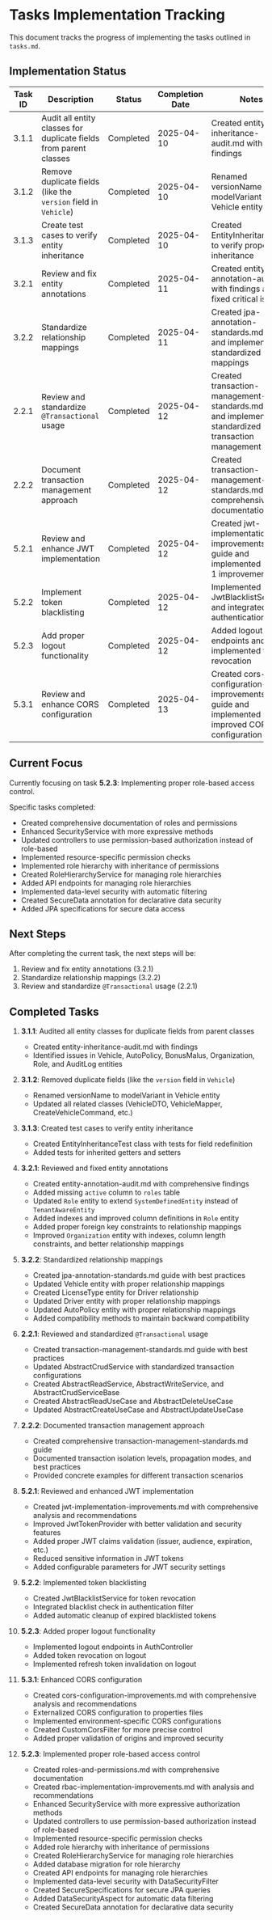 # Tasks Implementation Tracking

This document tracks the progress of implementing the tasks outlined in `tasks.md`.

## Implementation Status

| Task ID | Description                                                       | Status    | Completion Date | Notes                                                                                                 |
|---------|-------------------------------------------------------------------|-----------|-----------------|-------------------------------------------------------------------------------------------------------|
| 3.1.1   | Audit all entity classes for duplicate fields from parent classes | Completed | 2025-04-10      | Created entity-inheritance-audit.md with findings                                                     |
| 3.1.2   | Remove duplicate fields (like the `version` field in `Vehicle`)   | Completed | 2025-04-10      | Renamed versionName to modelVariant in Vehicle entity                                                 |
| 3.1.3   | Create test cases to verify entity inheritance                    | Completed | 2025-04-10      | Created EntityInheritanceTest to verify proper inheritance                                            |
| 3.2.1   | Review and fix entity annotations                                 | Completed | 2025-04-11      | Created entity-annotation-audit.md with findings and fixed critical issues                            |
| 3.2.2   | Standardize relationship mappings                                 | Completed | 2025-04-11      | Created jpa-annotation-standards.md guide and implemented standardized mappings                       |
| 2.2.1   | Review and standardize `@Transactional` usage                     | Completed | 2025-04-12      | Created transaction-management-standards.md guide and implemented standardized transaction management |
| 2.2.2   | Document transaction management approach                          | Completed | 2025-04-12      | Created transaction-management-standards.md with comprehensive documentation                          |
| 5.2.1   | Review and enhance JWT implementation                             | Completed | 2025-04-12      | Created jwt-implementation-improvements.md guide and implemented Phase 1 improvements                 |
| 5.2.2   | Implement token blacklisting                                      | Completed | 2025-04-12      | Implemented JwtBlacklistService and integrated with authentication flow                               |
| 5.2.3   | Add proper logout functionality                                   | Completed | 2025-04-12      | Added logout endpoints and implemented token revocation                                               |
| 5.3.1   | Review and enhance CORS configuration                             | Completed | 2025-04-13      | Created cors-configuration-improvements.md guide and implemented improved CORS configuration          |

## Current Focus

Currently focusing on task **5.2.3**: Implementing proper role-based access control.

Specific tasks completed:

- Created comprehensive documentation of roles and permissions
- Enhanced SecurityService with more expressive methods
- Updated controllers to use permission-based authorization instead of role-based
- Implemented resource-specific permission checks
- Implemented role hierarchy with inheritance of permissions
- Created RoleHierarchyService for managing role hierarchies
- Added API endpoints for managing role hierarchies
- Implemented data-level security with automatic filtering
- Created SecureData annotation for declarative data security
- Added JPA specifications for secure data access

## Next Steps

After completing the current task, the next steps will be:

1. Review and fix entity annotations (3.2.1)
2. Standardize relationship mappings (3.2.2)
3. Review and standardize `@Transactional` usage (2.2.1)

## Completed Tasks

1. **3.1.1**: Audited all entity classes for duplicate fields from parent classes
    - Created entity-inheritance-audit.md with findings
    - Identified issues in Vehicle, AutoPolicy, BonusMalus, Organization, Role, and AuditLog entities

2. **3.1.2**: Removed duplicate fields (like the `version` field in `Vehicle`)
    - Renamed versionName to modelVariant in Vehicle entity
    - Updated all related classes (VehicleDTO, VehicleMapper, CreateVehicleCommand, etc.)

3. **3.1.3**: Created test cases to verify entity inheritance
    - Created EntityInheritanceTest class with tests for field redefinition
    - Added tests for inherited getters and setters

4. **3.2.1**: Reviewed and fixed entity annotations
    - Created entity-annotation-audit.md with comprehensive findings
    - Added missing `active` column to `roles` table
    - Updated `Role` entity to extend `SystemDefinedEntity` instead of `TenantAwareEntity`
    - Added indexes and improved column definitions in `Role` entity
    - Added proper foreign key constraints to relationship mappings
    - Improved `Organization` entity with indexes, column length constraints, and better relationship mappings

5. **3.2.2**: Standardized relationship mappings
    - Created jpa-annotation-standards.md guide with best practices
    - Updated Vehicle entity with proper relationship mappings
    - Created LicenseType entity for Driver relationship
    - Updated Driver entity with proper relationship mappings
    - Updated AutoPolicy entity with proper relationship mappings
    - Added compatibility methods to maintain backward compatibility

6. **2.2.1**: Reviewed and standardized `@Transactional` usage
    - Created transaction-management-standards.md guide with best practices
    - Updated AbstractCrudService with standardized transaction configurations
    - Created AbstractReadService, AbstractWriteService, and AbstractCrudServiceBase
    - Created AbstractReadUseCase and AbstractDeleteUseCase
    - Updated AbstractCreateUseCase and AbstractUpdateUseCase

7. **2.2.2**: Documented transaction management approach
    - Created comprehensive transaction-management-standards.md guide
    - Documented transaction isolation levels, propagation modes, and best practices
    - Provided concrete examples for different transaction scenarios

8. **5.2.1**: Reviewed and enhanced JWT implementation
    - Created jwt-implementation-improvements.md with comprehensive analysis and recommendations
    - Improved JwtTokenProvider with better validation and security features
    - Added proper JWT claims validation (issuer, audience, expiration, etc.)
    - Reduced sensitive information in JWT tokens
    - Added configurable parameters for JWT security settings

9. **5.2.2**: Implemented token blacklisting
    - Created JwtBlacklistService for token revocation
    - Integrated blacklist check in authentication filter
    - Added automatic cleanup of expired blacklisted tokens

10. **5.2.3**: Added proper logout functionality
    - Implemented logout endpoints in AuthController
    - Added token revocation on logout
    - Implemented refresh token invalidation on logout

11. **5.3.1**: Enhanced CORS configuration
    - Created cors-configuration-improvements.md with comprehensive analysis and recommendations
    - Externalized CORS configuration to properties files
    - Implemented environment-specific CORS configurations
    - Created CustomCorsFilter for more precise control
    - Added proper validation of origins and improved security

12. **5.2.3**: Implemented proper role-based access control
    - Created roles-and-permissions.md with comprehensive documentation
    - Created rbac-implementation-improvements.md with analysis and recommendations
    - Enhanced SecurityService with more expressive authorization methods
    - Updated controllers to use permission-based authorization instead of role-based
    - Implemented resource-specific permission checks
    - Added role hierarchy with inheritance of permissions
    - Created RoleHierarchyService for managing role hierarchies
    - Added database migration for role hierarchy
    - Created API endpoints for managing role hierarchies
    - Implemented data-level security with DataSecurityFilter
    - Created SecureSpecifications for secure JPA queries
    - Added DataSecurityAspect for automatic data filtering
    - Created SecureData annotation for declarative data security
